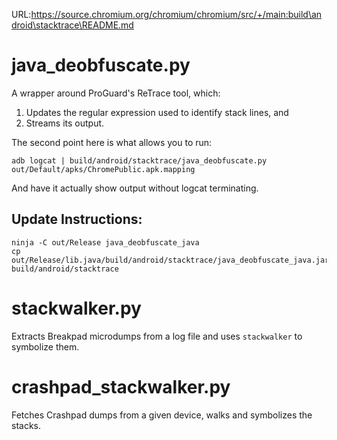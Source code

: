 URL:https://source.chromium.org/chromium/chromium/src/+/main:build\android\stacktrace\README.md
# java_deobfuscate.py

A wrapper around ProGuard's ReTrace tool, which:

1) Updates the regular expression used to identify stack lines, and
2) Streams its output.

The second point here is what allows you to run:

    adb logcat | build/android/stacktrace/java_deobfuscate.py out/Default/apks/ChromePublic.apk.mapping

And have it actually show output without logcat terminating.


## Update Instructions:

    ninja -C out/Release java_deobfuscate_java
    cp out/Release/lib.java/build/android/stacktrace/java_deobfuscate_java.jar build/android/stacktrace

# stackwalker.py

Extracts Breakpad microdumps from a log file and uses `stackwalker` to symbolize
them.


# crashpad_stackwalker.py

Fetches Crashpad dumps from a given device, walks and symbolizes the stacks.
